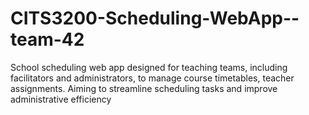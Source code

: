 # CITS3200-Scheduling-WebApp--team-42
School scheduling web app designed for teaching teams, including facilitators and administrators, to manage course timetables, teacher assignments. Aiming to streamline scheduling tasks and improve administrative efficiency
